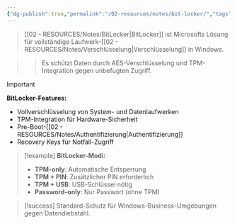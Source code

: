 ```yaml
---
{"dg-publish":true,"permalink":"/02-resources/notes/bit-locker/","tags":["sicherheit/verschluesselung","windows/tools"],"noteIcon":"","updated":"2025-09-16T23:41:26.000+02:00"}
---
```



>[[02 - RESOURCES/Notes/BitLocker\|BitLocker]] ist Microsofts Lösung für vollständige Laufwerk-[[02 - RESOURCES/Notes/Verschlüsselung\|Verschlüsselung]] in Windows.

>>Es schützt Daten durch AES-Verschlüsselung und TPM-Integration gegen unbefugten Zugriff.

>[!important] 
>**BitLocker-Features:**
>- Vollverschlüsselung von System- und Datenlaufwerken
>- TPM-Integration für Hardware-Sicherheit
>- Pre-Boot-[[02 - RESOURCES/Notes/Authentifizierung\|Authentifizierung]]
>- Recovery Keys für Notfall-Zugriff

>[!example] 
>**BitLocker-Modi:**
>- **TPM-only**: Automatische Entsperrung
>- **TPM + PIN**: Zusätzlicher PIN erforderlich
>- **TPM + USB**: USB-Schlüssel nötig
>- **Password-only**: Nur Passwort (ohne TPM)

>[!success] 
>Standard-Schutz für Windows-Business-Umgebungen gegen Datendiebstahl.